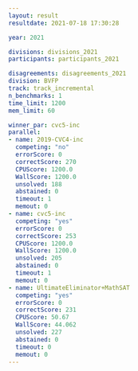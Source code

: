 ```yaml
---
layout: result
resultdate: 2021-07-18 17:30:28

year: 2021

divisions: divisions_2021
participants: participants_2021

disagreements: disagreements_2021
division: BVFP
track: track_incremental
n_benchmarks: 1
time_limit: 1200
mem_limit: 60

winner_par: cvc5-inc
parallel:
- name: 2019-CVC4-inc
  competing: "no"
  errorScore: 0
  correctScore: 270
  CPUScore: 1200.0
  WallScore: 1200.0
  unsolved: 188
  abstained: 0
  timeout: 1
  memout: 0
- name: cvc5-inc
  competing: "yes"
  errorScore: 0
  correctScore: 253
  CPUScore: 1200.0
  WallScore: 1200.0
  unsolved: 205
  abstained: 0
  timeout: 1
  memout: 0
- name: UltimateEliminator+MathSAT
  competing: "yes"
  errorScore: 0
  correctScore: 231
  CPUScore: 50.67
  WallScore: 44.062
  unsolved: 227
  abstained: 0
  timeout: 0
  memout: 0
---
```

